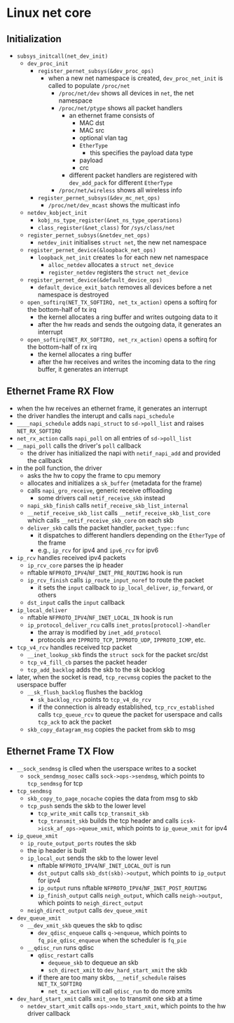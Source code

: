 Linux net core
==============

## Initialization

- `subsys_initcall(net_dev_init)`
  - `dev_proc_init`
    - `register_pernet_subsys(&dev_proc_ops)`
      - when a new net namespace is created, `dev_proc_net_init` is called to
        populate `/proc/net`
        - `/proc/net/dev` shows all devices in `net`, the net namespace
        - `/proc/net/ptype` shows all packet handlers
          - an ethernet frame consists of
            - MAC dst
            - MAC src
            - optional vlan tag
            - `EtherType`
              - this specifies the payload data type
            - payload
            - crc
          - different packet handlers are registered with `dev_add_pack` for
            different `EtherType`
        - `/proc/net/wireless` shows all wireless info
    - `register_pernet_subsys(&dev_mc_net_ops)`
      - `/proc/net/dev_mcast` shows the multicast info
  - `netdev_kobject_init`
    - `kobj_ns_type_register(&net_ns_type_operations)`
    - `class_register(&net_class)` for `/sys/class/net`
  - `register_pernet_subsys(&netdev_net_ops)`
    - `netdev_init` initialises `struct net`, the new net namespace
  - `register_pernet_device(&loopback_net_ops)`
    - `loopback_net_init` creates `lo` for each new net namespace
      - `alloc_netdev` allocates a `struct net_device`
      - `register_netdev` registers the `struct net_device`
  - `register_pernet_device(&default_device_ops)`
    - `default_device_exit_batch` removes all devices before a net namespace
      is destroyed
  - `open_softirq(NET_TX_SOFTIRQ, net_tx_action)` opens a softirq for the
    bottom-half of tx irq
    - the kernel allocates a ring buffer and writes outgoing data to it
    - after the hw reads and sends the outgoing data, it generates an
      interrupt
  - `open_softirq(NET_RX_SOFTIRQ, net_rx_action)` opens a softirq for the
    bottom-half of rx irq
    - the kernel allocates a ring buffer
    - after the hw receives and writes the incoming data to the ring buffer,
      it generates an interrupt

## Ethernet Frame RX Flow

- when the hw receives an ethernet frame, it generates an interrupt
- the driver handles the interupt and calls `napi_schedule`
- `____napi_schedule` adds `napi_struct` to `sd->poll_list` and raises
  `NET_RX_SOFTIRQ`
- `net_rx_action` calls `napi_poll` on all entries of `sd->poll_list`
- `__napi_poll` calls the driver's `poll` callback
  - the driver has initialized the napi with `netif_napi_add` and provided the
    callback
- in the poll function, the driver
  - asks the hw to copy the frame to cpu memory
  - allocates and initializes a `sk_buffer` (metadata for the frame)
  - calls `napi_gro_receive`, generic receive offloading
    - some drivers call `netif_receive_skb` instead
  - `napi_skb_finish` calls `netif_receive_skb_list_internal`
  - `__netif_receive_skb_list` calls `__netif_receive_skb_list_core` which
    calls `__netif_receive_skb_core` on each skb
  - `deliver_skb` calls the packet handler, `packet_type::func`
    - it dispatches to different handlers depending on the `EtherType` of the
      frame
    - e.g., `ip_rcv` for ipv4 and `ipv6_rcv` for ipv6
- `ip_rcv` handles received ipv4 packets
  - `ip_rcv_core` parses the ip header
  - nftable `NFPROTO_IPV4`/`NF_INET_PRE_ROUTING` hook is run
  - `ip_rcv_finish` calls `ip_route_input_noref` to route the packet
    - it sets the `input` callback to `ip_local_deliver`, `ip_forward`, or
      others
  - `dst_input` calls the `input` callback
- `ip_local_deliver`
  - nftable `NFPROTO_IPV4`/`NF_INET_LOCAL_IN` hook is run
  - `ip_protocol_deliver_rcu` calls `inet_protos[protocol]->handler`
    - the array is modified by `inet_add_protocol`
    - protocols are `IPPROTO_TCP`, `IPPROTO_UDP`, `IPPROTO_ICMP`, etc.
- `tcp_v4_rcv` handles received tcp packet
  - `__inet_lookup_skb` finds the `struct sock` for the packet src/dst
  - `tcp_v4_fill_cb` parses the packet header
  - `tcp_add_backlog` adds the skb to the sk backlog
- later, when the socket is read, `tcp_recvmsg` copies the packet to the
  userspace buffer
  - `__sk_flush_backlog` flushes the backlog
    - `sk_backlog_rcv` points to `tcp_v4_do_rcv`
    - if the connection is already established, `tcp_rcv_established` calls
      `tcp_queue_rcv` to queue the packet for userspace and calls `tcp_ack` to
      ack the packet
  - `skb_copy_datagram_msg` copies the packet from skb to msg

## Ethernet Frame TX Flow

- `__sock_sendmsg` is clled when the userspace writes to a socket
  - `sock_sendmsg_nosec` calls `sock->ops->sendmsg`, which points to
    `tcp_sendmsg` for tcp
- `tcp_sendmsg`
  - `skb_copy_to_page_nocache` copies the data from msg to skb
  - `tcp_push` sends the skb to the lower level
    - `tcp_write_xmit` calls `tcp_transmit_skb`
    - `tcp_transmit_skb` builds the tcp header and calls
      `icsk->icsk_af_ops->queue_xmit`, which points to `ip_queue_xmit` for
      ipv4
- `ip_queue_xmit`
  - `ip_route_output_ports` routes the skb
  - the ip header is built
  - `ip_local_out` sends the skb to the lower level
    - nftable `NFPROTO_IPV4`/`NF_INET_LOCAL_OUT` is run
    - `dst_output` calls `skb_dst(skb)->output`, which points to `ip_output`
      for ipv4
    - `ip_output` runs nftable `NFPROTO_IPV4`/`NF_INET_POST_ROUTING`
    - `ip_finish_output` calls `neigh_output`, which calls `neigh->output`,
      which points to `neigh_direct_output`
  - `neigh_direct_output` calls `dev_queue_xmit`
- `dev_queue_xmit`
  - `__dev_xmit_skb` queues the skb to qdisc
    - `dev_qdisc_enqueue` calls `q->enqueue`, which points to
      `fq_pie_qdisc_enqueue` when the scheduler is `fq_pie`
  - `__qdisc_run` runs qdisc
    - `qdisc_restart` calls
      - `dequeue_skb` to dequeue an skb
      - `sch_direct_xmit` to `dev_hard_start_xmit` the skb
    - if there are too many skbs, `__netif_schedule` raises `NET_TX_SOFTIRQ`
      - `net_tx_action` will call `qdisc_run` to do more xmits
- `dev_hard_start_xmit` calls `xmit_one` to transmit one skb at a time
  - `netdev_start_xmit` calls `ops->ndo_start_xmit`, which points to the
    hw driver callback
